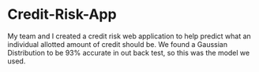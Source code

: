 # Credit-Risk-App
My team and I created a credit risk web application to help predict what an individual allotted amount of credit should be. 
We found a Gaussian Distribution to be 93% accurate in out back test, so this was the model we used.  

